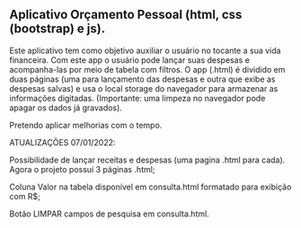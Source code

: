 ## Aplicativo Orçamento Pessoal (html, css (bootstrap) e js).

Este aplicativo tem como objetivo auxiliar o usuário no tocante a sua vida financeira. Com este app o usuário pode lançar suas despesas e acompanha-las por meio de tabela com filtros.
O app (.html) é dividido em duas páginas (uma para lançamento das despesas e outra que exibe as despesas salvas) e usa o local storage do navegador para armazenar as informações digitadas.
(Importante: uma limpeza no navegador pode apagar os dados já gravados).

Pretendo aplicar melhorias com o tempo.

ATUALIZAÇÕES 07/01/2022:

Possibilidade de lançar receitas e despesas (uma pagina .html para cada). Agora o projeto possui 3 páginas .html;

Coluna Valor na tabela disponível em consulta.html formatado para exibição com R$;

Botão LIMPAR campos de pesquisa em consulta.html.
